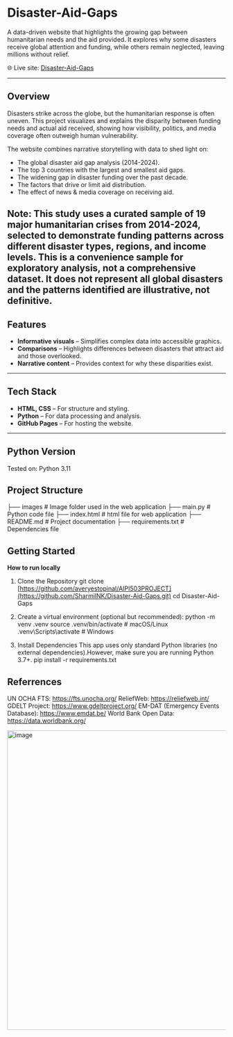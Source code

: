 # Disaster-Aid-Gaps

A data-driven website that highlights the growing gap between humanitarian needs and the aid provided. It explores why some disasters receive global attention and funding, while others remain neglected, leaving millions without relief.

🌐 Live site: [Disaster-Aid-Gaps](https://sharmilnk.github.io/Disaster-Aid-Gaps/)

---

## Overview
Disasters strike across the globe, but the humanitarian response is often uneven. This project visualizes and explains the disparity between funding needs and actual aid received, showing how visibility, politics, and media coverage often outweigh human vulnerability.

The website combines narrative storytelling with data to shed light on:
- The global disaster aid gap analysis (2014-2024). 
- The top 3 countries with the largest and smallest aid gaps.
- The widening gap in disaster funding over the past decade.
- The factors that drive or limit aid distribution.
- The effect of news & media coverage on receiving aid.

Note: This study uses a curated sample of 19 major humanitarian crises from 2014-2024, selected to demonstrate funding patterns across different disaster types, regions, and income levels. This is a convenience sample for exploratory analysis, not a comprehensive dataset. It does not represent all global disasters and the patterns identified are illustrative, not definitive.
---

## Features
- **Informative visuals** – Simplifies complex data into accessible graphics.  
- **Comparisons** – Highlights differences between disasters that attract aid and those overlooked.  
- **Narrative content** – Provides context for why these disparities exist.  

---

## Tech Stack
- **HTML, CSS** – For structure and styling.  
- **Python** – For data processing and analysis.  
- **GitHub Pages** – For hosting the website.  

---

## Python Version
Tested on: Python 3.11

## Project Structure

├── images                      # Image folder used in the web application
├── main.py                     # Python code file
├── index.html                  # html file for web application
├── README.md                   # Project documentation
├── requirements.txt            # Dependencies file


## Getting Started

**How to run locally**

1. Clone the Repository
git clone [https://github.com/averyestopinal/AIPI503PROJECT](https://github.com/SharmilNK/Disaster-Aid-Gaps.git)
cd Disaster-Aid-Gaps

3. Create a virtual environment (optional but recommended):
python -m venv .venv
source .venv/bin/activate        # macOS/Linux
.venv\Scripts\activate           # Windows

4. Install Dependencies
This app uses only standard Python libraries (no external dependencies).However, make sure you are running Python 3.7+.
pip install -r requirements.txt

## Referrences
UN OCHA FTS: https://fts.unocha.org/ 
ReliefWeb: https://reliefweb.int/ 
GDELT Project: https://www.gdeltproject.org/ 
EM-DAT (Emergency Events Database): https://www.emdat.be/ 
World Bank Open Data: https://data.worldbank.org/ 

<img width="1129" height="689" alt="image" src="https://github.com/user-attachments/assets/e02c98a7-4073-498e-8724-00f0605fe999" />

